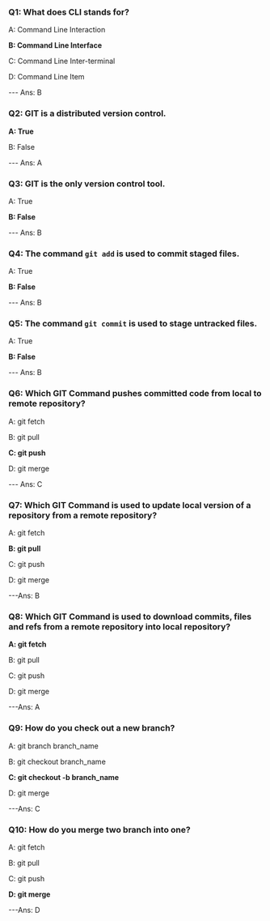 ### Q1: What does CLI stands for?

A: Command Line Interaction

**B: Command Line Interface**

C: Command Line Inter-terminal

D: Command Line Item

--- Ans: B

### Q2: GIT is a distributed version control.

**A: True**

B: False

--- Ans: A

### Q3: GIT is the only version control tool.

A: True

**B: False**

--- Ans: B

### Q4: The command `git add` is used to commit staged files.

A: True

**B: False**

--- Ans: B

### Q5: The command `git commit` is used to stage untracked files.

A: True

**B: False**

--- Ans: B

### Q6: Which GIT Command pushes committed code from local to remote repository?

A: git fetch

B: git pull

**C: git push**

D: git merge

--- Ans: C

### Q7: Which GIT Command is used to update local version of a repository from a remote repository?

A: git fetch

**B: git pull**

C: git push

D: git merge

---Ans: B

### Q8: Which GIT Command is used to download commits, files and refs from a remote repository into local repository?

**A: git fetch**

B: git pull

C: git push

D: git merge

---Ans: A

### Q9: How do you check out a new branch?

A: git branch branch_name

B: git checkout branch_name

**C: git checkout -b branch_name**

D: git merge

---Ans: C

### Q10: How do you merge two branch into one?

A: git fetch

B: git pull

C: git push

**D: git merge**

---Ans: D
